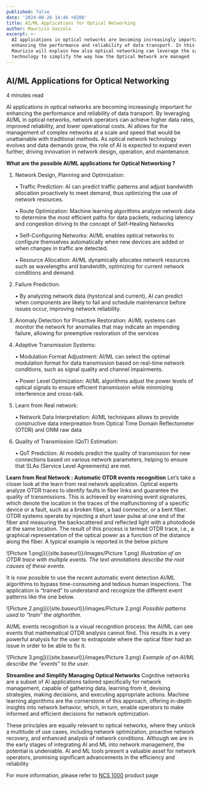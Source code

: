 ```yaml
---
published: false
date: '2024-08-26 14:46 +0200'
title: AI/ML Applications for Optical Networking
author: Maurizio Gazzola
excerpt: >-
  AI applications in optical networks are becoming increasingly important for
  enhancing the performance and reliability of data transport. In this Blog
  Maurizio will explain how also optical networking can leverage the same
  technology to simplify the way how the Optical Network are managed
---
```

## AI/ML Applications for Optical Networking
 4 minutes read

AI applications in optical networks are becoming increasingly important for enhancing the performance and reliability of data transport.
By leveraging AI/ML in optical networks, network operators can achieve higher data rates, improved reliability, and lower operational costs. AI allows for the management of complex networks at a scale and speed that would be unattainable with traditional methods. As optical network technology evolves and data demands grow, the role of AI is expected to expand even further, driving innovation in network design, operation, and maintenance.

**What are the possible AI/ML applications for Optical Networking ?**

1. Network Design, Planning and Optimization:

	•	Traffic Prediction: AI can predict traffic patterns and adjust bandwidth allocation proactively to meet demand, thus optimizing the use of network resources.

	•	Route Optimization: Machine learning algorithms analyze network data to determine the most efficient paths for data packets, reducing latency and congestion driving to the concept of Self-Healing Networks

	•	Self-Configuring Networks: AI/ML enables optical networks to 	 configure themselves automatically when new devices are added or when changes in traffic are detected.

	•	Resource Allocation: AI/ML dynamically allocates network resources such as wavelengths and bandwidth, optimizing for current network conditions and demand.

2.	Failure Prediction:

	•	By analyzing network data (hystorical and current), AI can predict when components are likely to fail and schedule maintenance before issues occur, improving network reliability.
    
3.	Anomaly Detection for Proactive Restoration: AI/ML systems can monitor the network for anomalies that may indicate an impending failure, allowing for preemptive restoration of the services

4.	Adaptive Transmission Systems:
	
    •	Modulation Format Adjustment: AI/ML can select the optimal modulation format for data transmission based on real-time network conditions, such as signal quality and channel impairments.
	
    •	Power Level Optimization: AI/ML algorithms adjust the power levels of optical signals to ensure efficient transmission while minimizing interference and cross-talk.
    
5.	Learn from Real network:
	
    •	Network Data Interpretation: AI/ML techniques allows to provide constructive data interpreation from  Optical Time Domain Reflectometer (OTDR) and ONM raw data 
    
6.	Quality of Transmission (QoT) Estimation:
	
    •	QoT Prediction: AI models predict the quality of transmission for new connections based on various network parameters, helping to ensure that SLAs (Service Level Agreements) are met.
    
**Learn from Real Network : Automatic OTDR events recognition**
Let’s take a closer look at the learn from real network application. Optical experts analyze OTDR traces to identify faults in fiber links and guarantee the quality of transmissions. This is achieved by examining event signatures, which denote the location in the traces of the malfunctioning of a specific device or a fault, such as a broken fiber, a bad connector, or a bent fiber. OTDR systems operate by injecting a short laser pulse at one end of the fiber and measuring the backscattered and reflected light with a photodiode at the same location. The result of this process is termed OTDR trace, i.e., a graphical representation of the optical power as a function of the distance along the fiber. A typical example is reported in the below picture

![Picture 1.png]({{site.baseurl}}/images/Picture 1.png)
_Illustration of an OTDR trace with multiple events. The text annotations describe the root causes of these events_.


It is now possible to use the recent automatic event detection AI/ML algorithms  to bypass time-consuming and tedious human inspections. The application is “trained” to understand and recognize the different event patterns like the one below.





![Picture 2.png]({{site.baseurl}}/images/Picture 2.png)
_Possible patterns used to “train” the alghorithm._


AI/ML events recognition is a visual recognition process: the AI/ML can see events that mathematical OTDR analysis cannot find.
This results in a very powerful analysis for the user to extrapolate where the optical fiber had an issue in order to be able to fix it.


![Picture 3.png]({{site.baseurl}}/images/Picture 3.png)
_Example of an AI/ML describe the “events” to the user._


**Streamline and Simplify Managing Optical Networks**
Cognitive networks are a subset of AI applications tailored specifically for network management, capable of gathering data, learning from it, devising strategies, making decisions, and executing appropriate actions. Machine learning algorithms are the cornerstone of this approach, offering in-depth insights into network behavior, which, in turn, enable operators to make informed and efficient decisions for network optimization.

These principles are equally relevant to optical networks, where they unlock a multitude of use cases, including network optimization, proactive network recovery, and enhanced analysis of network conditions. Although we are in the early stages of integrating AI and ML into network management, the potential is undeniable. AI and ML tools present a valuable asset for network operators, promising significant advancements in the efficiency and reliability 


For more information, please refer to [NCS 1000](https://www.cisco.com/c/en/us/products/optical-networking/network-convergence-system-1000-series/index.html#~stickynav=4) product page


